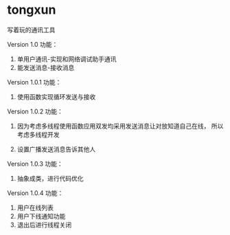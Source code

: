 # tongxun
写着玩的通讯工具

Version 1.0
功能：

1. 单用户通讯-实现和网络调试助手通讯
2. 能发送消息-接收消息 


Version 1.0.1
功能：

1. 使用函数实现循环发送与接收


Version 1.0.2
功能：

1. 因为考虑多线程使用函数应用双发均采用发送消息让对放知道自己在线，
    所以考虑多线程开发

2. 设置广播发送消息告诉其他人

Version 1.0.3
功能：

1. 抽象成类，进行代码优化


Version 1.0.4
功能：

1. 用户在线列表
2. 用户下线通知功能
3. 退出后进行线程关闭


